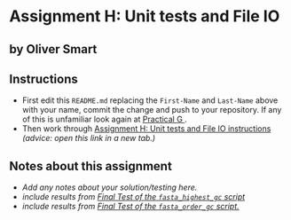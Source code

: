 # Assignment H: Unit tests and File IO
## by Oliver Smart

## Instructions
* First edit this `README.md` replacing the `First-Name` and `Last-Name` 
  above with your name, commit the change and push to your repository. 
  If any of this is unfamiliar look again at 
  [Practical G
  ](https://canvas.anglia.ac.uk/courses/1490/pages/practical-g-version-control-with-git#classroom).
* Then work through 
  [Assignment H: Unit tests and File IO instructions
  ](.instructions/README.md) *(advice: open this link in a new tab.)*

## Notes about this assignment

* *Add any notes about your solution/testing here.*
* *include results from
  [Final Test of the `fasta_highest_gc` script](
  2_fasta_gc_content/README.md#final-test-of-the-fasta_highest_gc-script)*
* *include results from
  [Final Test of the `fasta_order_gc` script.](
  ./.instructions/3_gc_content_extension.md#final-test-of-the-fasta_order_gc-script)*
